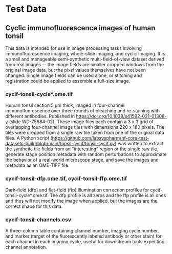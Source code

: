 # Test Data

## Cyclic immunofluorescence images of human tonsil

This data is intended for use in image processing tasks involving immunofluorescence imaging, whole-slide imaging, and cyclic imaging. It is a small and manageable semi-synthetic multi-field-of-view dataset derived from real images -- the image fields are smaller cropped windows from the original image data, but the pixel values themselves have not been changed. Single image fields can be used alone, or stitching and registration could be applied to assemble a full-size image.

### cycif-tonsil-cycle*.ome.tif

Human tonsil section 5 μm thick, imaged in four-channel immunofluorescence over three rounds of bleaching and re-staining with different antibodies. Published in https://doi.org/10.1038/s41592-021-01308-y (slide WD-75684-02). These image files each contain a 3 x 3 grid of overlapping four-channel image tiles with dimensions 220 x 180 pixels. The tiles were cropped from a single raw tile taken from one of the original data files. A Python script (https://github.com/labsyspharm/nf-core-test-datasets-build/blob/main/tonsil-cycif/tonsil-cycif.py) was written to extract the synthetic tile fields from an "interesting" region of the single raw tile, generate stage position metadata with random perturbations to approximate the behavior of a real-world microscope stage, and save the images and metadata as an OME-TIFF file.

### cycif-tonsil-dfp.ome.tif, cycif-tonsil-ffp.ome.tif

Dark-field (dfp) and flat-field (ffp) illumination correction profiles for cycif-tonsil-cycle*.ome.tif. The dfp profile is all zeros and the ffp profile is all ones and thus will not modify the image when applied, but the images are the correct shape for this data.

### cycif-tonsil-channels.csv

A three-column table containing channel number, imaging cycle number, and marker (target of the fluorescently labeled antibody or other stain) for each channel in each imaging cycle, useful for downstream tools expecting channel annotation.
